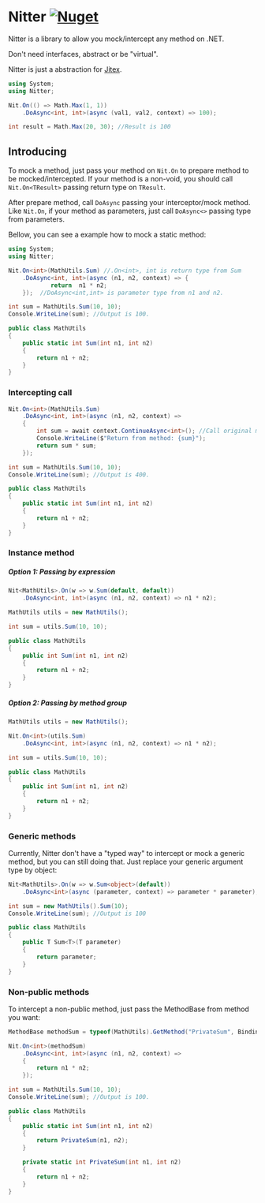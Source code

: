 # Nitter [![Nuget](https://img.shields.io/nuget/v/Nitter)](https://www.nuget.org/packages/Nitter/)

Nitter is a library to allow you mock/intercept any method on .NET.  

Don't need interfaces, abstract or be "virtual". 

Nitter is just a abstraction for [Jitex](https://github.com/Hitmasu/Jitex).

```cs
using System;
using Nitter;

Nit.On(() => Math.Max(1, 1))
    .DoAsync<int, int>(async (val1, val2, context) => 100);

int result = Math.Max(20, 30); //Result is 100
```



## Introducing

To mock a method, just pass your method on `Nit.On` to prepare method to be mocked/intercepted. If your method is a non-void, you should call `Nit.On<TResult>` passing return type on `TResult`.

After prepare method, call `DoAsync` passing your interceptor/mock method. Like `Nit.On`, if your method as parameters, just call `DoAsync<>` passing type from parameters. 

Bellow, you can see a example how to mock a static method:

```c#
using System;
using Nitter;

Nit.On<int>(MathUtils.Sum) //.On<int>, int is return type from Sum
    .DoAsync<int, int>(async (n1, n2, context) => {
			return	n1 * n2; 
    });  //DoAsync<int,int> is parameter type from n1 and n2.

int sum = MathUtils.Sum(10, 10);
Console.WriteLine(sum); //Output is 100.

public class MathUtils
{
    public static int Sum(int n1, int n2)
    {
        return n1 + n2;
    }
}
```

### Intercepting call

```c#
Nit.On<int>(MathUtils.Sum)
    .DoAsync<int, int>(async (n1, n2, context) =>
    {
        int sum = await context.ContinueAsync<int>(); //Call original method.
        Console.WriteLine($"Return from method: {sum}");
        return sum * sum;
    });

int sum = MathUtils.Sum(10, 10);
Console.WriteLine(sum); //Output is 400.

public class MathUtils
{
    public static int Sum(int n1, int n2)
    {
        return n1 + n2;
    }
}
```

### Instance method

##### Option 1: Passing by expression

```c#
Nit<MathUtils>.On(w => w.Sum(default, default))
    .DoAsync<int, int>(async (n1, n2, context) => n1 * n2);

MathUtils utils = new MathUtils();

int sum = utils.Sum(10, 10);

public class MathUtils
{
    public int Sum(int n1, int n2)
    {
        return n1 + n2;
    }
}
```

##### Option 2: Passing by method group

```c#
MathUtils utils = new MathUtils();

Nit.On<int>(utils.Sum)
    .DoAsync<int, int>(async (n1, n2, context) => n1 * n2);

int sum = utils.Sum(10, 10);

public class MathUtils
{
    public int Sum(int n1, int n2)
    {
        return n1 + n2;
    }
}
```

### Generic methods

Currently, Nitter don't have a "typed way" to intercept or mock a generic method, but you can still doing that. Just replace your generic argument type by object:

```c#
Nit<MathUtils>.On(w => w.Sum<object>(default))
    .DoAsync<int>(async (parameter, context) => parameter * parameter);

int sum = new MathUtils().Sum(10);
Console.WriteLine(sum); //Output is 100

public class MathUtils
{
    public T Sum<T>(T parameter)
    {
        return parameter;
    }
}
```

### Non-public methods

To intercept a non-public method, just pass the MethodBase from method you want:

```c#
MethodBase methodSum = typeof(MathUtils).GetMethod("PrivateSum", BindingFlags.NonPublic | BindingFlags.Static);

Nit.On<int>(methodSum)
    .DoAsync<int, int>(async (n1, n2, context) =>
    {
        return n1 * n2;
    });

int sum = MathUtils.Sum(10, 10);
Console.WriteLine(sum); //Output is 100.

public class MathUtils
{
    public static int Sum(int n1, int n2)
    {
        return PrivateSum(n1, n2);
    }

    private static int PrivateSum(int n1, int n2)
    {
        return n1 + n2;
    }
}
```

